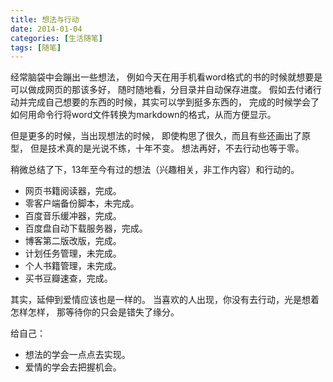 ```yaml
---
title: 想法与行动
date: 2014-01-04
categories: [生活随笔]
tags: [随笔]
---
```


经常脑袋中会蹦出一些想法，
例如今天在用手机看word格式的书的时候就想要是可以做成网页的那该多好，
随时随地看，分目录并自动保存进度。
假如去付诸行动并完成自己想要的东西的时候，其实可以学到挺多东西的，
完成的时候学会了如何用命令行将word文件转换为markdown的格式，从而方便显示。

但是更多的时候，当出现想法的时候，
即使构思了很久，而且有些还画出了原型，
但是技术真的是光说不练，十年不变。
想法再好，不去行动也等于零。

稍微总结了下，13年至今有过的想法（兴趣相关，非工作内容）和行动的。

* 网页书籍阅读器，完成。
* 零客户端备份脚本，未完成。
* 百度音乐缓冲器，完成。
* 百度盘自动下载服务器，完成。
* 博客第二版改版，完成。
* 计划任务管理，未完成。
* 个人书籍管理，未完成。
* 买书豆瓣速查，完成。

其实，延伸到爱情应该也是一样的。
当喜欢的人出现，你没有去行动，光是想着怎样怎样，
那等待你的只会是错失了缘分。

给自己：

* 想法的学会一点点去实现。
* 爱情的学会去把握机会。

